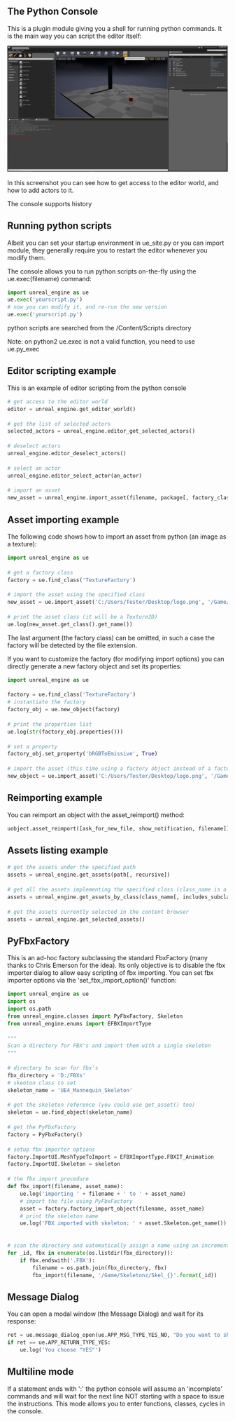 The Python Console
------------------

This is a plugin module giving you a shell for running python commands. It is the main way you can script the editor itself:

![Alt text](../screenshots/unreal_screenshot4.png?raw=true "Screenshot 4")

In this screenshot you can see how to get access to the editor world, and how to add actors to it.

The console supports history

Running python scripts
----------------------

Albeit you can set your startup environment in ue_site.py or you can import module, they generally require you to restart the editor whenever you modify them.

The console allows you to run python scripts on-the-fly using the ue.exec(filename) command:

```py
import unreal_engine as ue
ue.exec('yourscript.py')
# now you can modify it, and re-run the new version
ue.exec('yourscript.py')
```

python scripts are searched from the /Content/Scripts directory

Note: on python2 ue.exec is not a valid function, you need to use ue.py_exec

Editor scripting example
------------------------

This is an example of editor scripting from the python console

```py
# get access to the editor world
editor = unreal_engine.get_editor_world()

# get the list of selected actors
selected_actors = unreal_engine.editor_get_selected_actors()

# deselect actors
unreal_engine.editor_deselect_actors()

# select an actor
unreal_engine.editor_select_actor(an_actor)

# import an asset
new_asset = unreal_engine.import_asset(filename, package[, factory_class])
```

Asset importing example
-----------------------

The following code shows how to import an asset from python (an image as a texture):

```py
import unreal_engine as ue

# get a factory class
factory = ue.find_class('TextureFactory')

# import the asset using the specified class
new_asset = ue.import_asset('C:/Users/Tester/Desktop/logo.png', '/Game/FooBar/Foo', factory)

# print the asset class (it will be a Texture2D)
ue.log(new_asset.get_class().get_name())
```

The last argument (the factory class) can be omitted, in such a case the factory will be detected by the file extension.

If you want to customize the factory (for modifying import options) you can directly generate a new factory object and set its properties:

```py
import unreal_engine as ue

factory = ue.find_class('TextureFactory')
# instantiate the factory
factory_obj = ue.new_object(factory)

# print the properties list
ue.log(str(factory_obj.properties()))

# set a property
factory_obj.set_property('bRGBToEmissive', True)

# import the asset (this time using a factory object instead of a factory class)
new_object = ue.import_asset('C:/Users/Tester/Desktop/logo.png', '/Game/FooBar/20tab', factory_obj)
```

Reimporting example
-------------------

You can reimport an object with the asset_reimport() method:

```py
uobject.asset_reimport([ask_for_new_file, show_notification, filename])
```

Assets listing example
----------------------

```py
# get the assets under the specified path
assets = unreal_engine.get_assets(path[, recursive])

# get all the assets implementing the specified class (class_name is a string, like 'SkeletalMesh')
assets = unreal_engine.get_assets_by_class(class_name[, includes_subclasses])

# get the assets currently selected in the content browser
assets = unreal_engine.get_selected_assets()
```


PyFbxFactory
------------

This is an ad-hoc factory subclassing the standard FbxFactory (many thanks to Chris Emerson for the idea). Its only objective is to disable the fbx importer dialog to allow easy scripting of fbx importing. You can set fbx importer options via the 'set_fbx_import_option()' function:

```py
import unreal_engine as ue
import os
import os.path
from unreal_engine.classes import PyFbxFactory, Skeleton
from unreal_engine.enums import EFBXImportType

"""
Scan a directory for FBX's and import them with a single skeleton
"""

# directory to scan for fbx's
fbx_directory = 'D:/FBXs'
# skeoton class to set
skeleton_name = 'UE4_Mannequin_Skeleton'

# get the skeleton reference (you could use get_asset() too)
skeleton = ue.find_object(skeleton_name)

# get the PyFbxFactory
factory = PyFbxFactory()

# setup fbx importer options
factory.ImportUI.MeshTypeToImport = EFBXImportType.FBXIT_Animation
factory.ImportUI.Skeleton = skeleton

# the fbx import procedure
def fbx_import(filename, asset_name):
    ue.log('importing ' + filename + ' to ' + asset_name)
    # import the file using PyFbxFactory
    asset = factory.factory_import_object(filename, asset_name)
    # print the skeleton name
    ue.log('FBX imported with skeleton: ' + asset.Skeleton.get_name())
    
    
# scan the directory and uatomatically assign a name using an incremental id
for _id, fbx in enumerate(os.listdir(fbx_directory)):
    if fbx.endswith('.FBX'):
        filename = os.path.join(fbx_directory, fbx)
        fbx_import(filename, '/Game/Skeletonz/Skel_{}'.format(_id))
```

Message Dialog
--------------

You can open a modal window (the Message Dialog) and wait for its response:

```py
ret = ue.message_dialog_open(ue.APP_MSG_TYPE_YES_NO, "Do you want to shot ?")
if ret == ue.APP_RETURN_TYPE_YES:
    ue.log('You choose "YES"')
```

Multiline mode
--------------

If a statement ends with ':' the python console will assume an 'incomplete' commands and will wait for the next line NOT starting with a space to issue the instructions. This mode allows you to enter functions, classes, cycles in the console.
